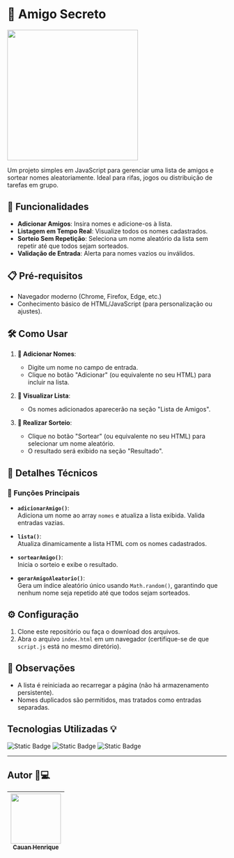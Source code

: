 # 🎉 Amigo Secreto 

<img src="https://github.com/user-attachments/assets/aa92f6c1-6609-426a-b06f-a3d005cc8e27" width="300" />


Um projeto simples em JavaScript para gerenciar uma lista de amigos e sortear nomes aleatoriamente. Ideal para rifas, jogos ou distribuição de tarefas em grupo.

## 🚀 Funcionalidades 

- **Adicionar Amigos**: Insira nomes e adicione-os à lista.
- **Listagem em Tempo Real**: Visualize todos os nomes cadastrados.
- **Sorteio Sem Repetição**: Seleciona um nome aleatório da lista sem repetir até que todos sejam sorteados.
- **Validação de Entrada**: Alerta para nomes vazios ou inválidos.

## 📋 Pré-requisitos

- Navegador moderno (Chrome, Firefox, Edge, etc.)
- Conhecimento básico de HTML/JavaScript (para personalização ou ajustes).

## 🛠️ Como Usar

1. **📌 Adicionar Nomes**:
   - Digite um nome no campo de entrada.
   - Clique no botão "Adicionar" (ou equivalente no seu HTML) para incluir na lista.

2. **👀 Visualizar Lista**:
   - Os nomes adicionados aparecerão na seção "Lista de Amigos".

3. **🎲 Realizar Sorteio**:
   - Clique no botão "Sortear" (ou equivalente no seu HTML) para selecionar um nome aleatório.
   - O resultado será exibido na seção "Resultado".

## 🔧 Detalhes Técnicos

### 📑 Funções Principais

- **`adicionarAmigo()`**:  
  Adiciona um nome ao array `nomes` e atualiza a lista exibida. Valida entradas vazias.

- **`lista()`**:  
  Atualiza dinamicamente a lista HTML com os nomes cadastrados.

- **`sortearAmigo()`**:  
  Inicia o sorteio e exibe o resultado.

- **`gerarAmigoAleatorio()`**:  
  Gera um índice aleatório único usando `Math.random()`, garantindo que nenhum nome seja repetido até que todos sejam sorteados.

## ⚙️ Configuração

1. Clone este repositório ou faça o download dos arquivos.
2. Abra o arquivo `index.html` em um navegador (certifique-se de que `script.js` está no mesmo diretório).

## 📝 Observações

- A lista é reiniciada ao recarregar a página (não há armazenamento persistente).
- Nomes duplicados são permitidos, mas tratados como entradas separadas.

## Tecnologias Utilizadas 💡

![Static Badge](https://img.shields.io/badge/JavaScript-F0DB4F?style=for-the-badge&logo=JavaScript&logoSize=auto&labelColor=black)
![Static Badge](https://img.shields.io/badge/HTML-E34F26?style=for-the-badge&logo=html5&logoSize=auto&labelColor=black)
![Static Badge](https://img.shields.io/badge/CSS-663399?style=for-the-badge&logo=css&logoColor=663399&logoSize=auto&labelColor=black)


---

## Autor 👨💻

| [<img loading="lazy" src="https://github.com/user-attachments/assets/b2131622-e32c-40ef-a5b5-1794c019d0c5" width=115><br><sub>Cauan Henrique</sub>](https://github.com/Cauan77) |
| :---: |
